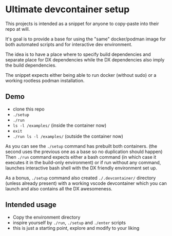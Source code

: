# Ultimate devcontainer setup

This projects is intended as a snippet for anyone
to copy-paste into their repo at will.

It's goal is to provide a base for using the "same"
docker/podman image for both automated scripts and
for interactive dev environment.

The idea is to have a place where to specify build dependencies and
separate place for DX dependencies
while the DX dependencies also imply the build dependencies.

The snippet expects either being able to run docker (without sudo)
or a working rootless podman installation.

## Demo

- clone this repo
- `./setup`
- `./run`
- `ls -l /examples/` (inside the container now)
- `exit`
- `./run ls -l /examples/` (outside the container now)

As you can see the `./setup` command has prebuilt both containers.
(the second uses the previous one as a base so no duplication should happen)
Then `./run` command expects either a bash command (in which case it executes it in the build-only environment)
or if run without any command, launches interactive bash shell with the DX friendly environment set up.

As a bonus, `./setup` command also created `./.devcontainer/` directory (unless already present)
with a working vscode devcontainer which you can launch and also contains all the DX awesomeness.

## Intended usage

- Copy the environment directory
- inspire yourself by `./run`, `./setup` and `./enter` scripts
- this is just a starting point, explore and modify to your liking
